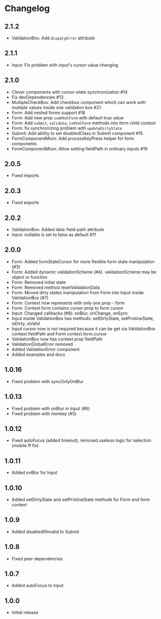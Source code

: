# Changelog

## 2.1.2
* ValidationBox: Add `dispalyError` attribute

## 2.1.1
* Input: Fix problem with input's cursor value changing

## 2.1.0
* Clever components with cursor-state synchronization #14
* Fix devDependencies #13
* MultipleCheckBox: Add checkbox component which can work with multiple values inside one validation box #21
* Form: Add nested forms support #16
* Form: Add new prop `useHtmlForm` with default true value
* Form: Add `submit`, `validate`, `isHtmlForm` methods into form child context
* Form: fix synchronizing problem with `updateDirtyState`
* Submit: Add ability to set disabledClass in Submit component #15
* FormComponentMixin: Add processKeyPress helper for form components
* FormComponentMixin: Allow setting fieldPath in ordinary inputs #19

## 2.0.5
* Fixed imports

## 2.0.3
* Fixed exports

## 2.0.2
* ValidationBox: Added data-field-path attribute
* Input: nullable is set to false as default #11

## 2.0.0
* Form: Added formStateCursor for more flexible form state manipulation (#3)
* Form: Added dynamic validationScheme (#4). validationScheme may be object or function
* Form: Removed initial state
* Form: Removed method resetValidationData
* Form: Moved dirty states manipulation from Form into Input inside ValidationBox (#7)
* Form: Context now represents with only one prop - form
* Form: Context.form contains cursor prop to form cursor
* Input: Changed callbacks (#8): onBlur, onChange, onSync
* Input inside ValidationBox has methods: setDirtyState, setPristineState, isDirty, isValid
* Input cursor now is not required because it can be get via ValidationBox context.fieldPath and Form context.form.cursor
* ValidationBox now has context prop fieldPath
* ValidationGlobalError removed
* Added ValidationError component
* Added examples and docs

## 1.0.16
* Fixed problem with syncOnlyOnBlur

## 1.0.13
* Fixed problem with onBlur in Input (#6)
* Fixed problem with monkey (#5)

## 1.0.12
* Fixed autoFocus (added timeout), removed useless logic for selection (mobile ff fix)

## 1.0.11
* Added onBlur for Input

## 1.0.10
* Added setDirtyState and setPristineState methods for Form and form context

## 1.0.9
* Added disabledIfInvalid to Submit

## 1.0.8
* Fixed peer dependencies

## 1.0.7
* Added autoFocus to Input

## 1.0.0
* Initial release

